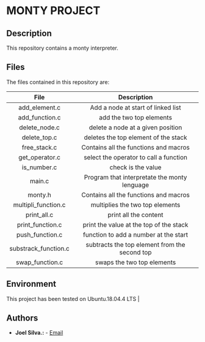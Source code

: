 # MONTY PROJECT

## Description
This repository contains a monty interpreter.

## Files
The files contained in this repository are:

|File|Description|
|:-:|:-:|
|add_element.c|Add a node at start of linked list |
|add_function.c|add the two top elements|
|delete_node.c|delete a node at a given position|
|delete_top.c|deletes the top element of the stack|
|free_stack.c|Contains all the functions and macros|
|get_operator.c|select the operator to call a function|
|is_number.c|check is the value|
|main.c|Program that interpretate the monty lenguage|
|monty.h|Contains all the functions and macros|
|multipli_function.c|multiplies the two top elements|
|print_all.c|print all the content|
|print_function.c|print the value at the top of the stack|
|push_function.c|function to add a number at the start|
|substrack_function.c|subtracts the top element from the second top|
|swap_function.c|swaps the two top elements

## Environment
This project has been tested on Ubuntu.18.04.4 LTS |

## Authors
* **Joel Silva.:** - [Email](silva.joel.08@gmail.com)
